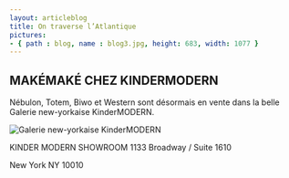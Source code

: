 ```yaml
---
layout: articleblog
title: On traverse l’Atlantique
pictures:
- { path : blog, name : blog3.jpg, height: 683, width: 1077 }
---
```

## MAKÉMAKÉ CHEZ KINDERMODERN
Nébulon, Totem, Biwo et Western sont désormais en vente dans la belle Galerie new-yorkaise KinderMODERN.

![Galerie new-yorkaise KinderMODERN](/blog/LOGO-KINDERMODERN.jpg)

KINDER MODERN SHOWROOM
1133 Broadway / Suite 1610

New York NY 10010

